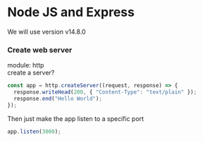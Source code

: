 # Node JS and Express

We will use version v14.8.0

### Create web server

module: http
<br >
create a server?

```javascript
const app = http.createServer((request, response) => {
  response.writeHead(200, { "Content-Type": "text/plain" });
  response.end("Hello World");
});
```

Then just make the app listen to a specific port

```javascript
app.listen(3000);
```
